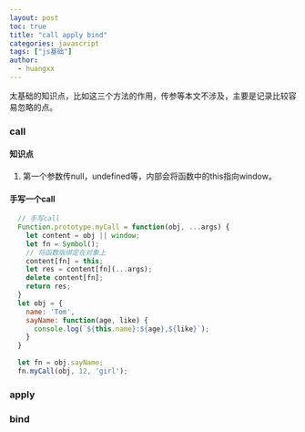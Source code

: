 ```yaml
---
layout: post
toc: true
title: "call apply bind"
categories: javascript
tags: ["js基础"]
author:
  - huangxx
---
```


太基础的知识点，比如这三个方法的作用，传参等本文不涉及，主要是记录比较容易忽略的点。

### call

#### 知识点
1. 第一个参数传null，undefined等，内部会将函数中的this指向window。

#### 手写一个call

```javascript
  // 手写call
  Function.prototype.myCall = function(obj, ...args) {
    let content = obj || window;
    let fn = Symbol();
    // 将函数版绑定在对象上
    content[fn] = this;
    let res = content[fn](...args);
    delete content[fn];
    return res;
  }
  let obj = {
    name: 'Tom',
    sayName: function(age, like) {
      console.log(`${this.name}:${age},${like}`);
    }
  }
  
  let fn = obj.sayName;
  fn.myCall(obj, 12, 'girl');
```

### apply

### bind
